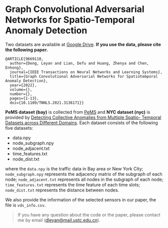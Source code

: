 # Graph Convolutional Adversarial Networks for Spatio-Temporal Anomaly Detection

Two datasets are available at [Google Drive](https://drive.google.com/file/d/11gCeJ5xak9kXsP5KQ6Yv1aJNIj8fn0GZ/view?usp=sharing).
**If you use the data, please cite the following paper.**
```
@ARTICLE{9669110,
  author={Deng, Leyan and Lian, Defu and Huang, Zhenya and Chen, Enhong},
  journal={IEEE Transactions on Neural Networks and Learning Systems}, 
  title={Graph Convolutional Adversarial Networks for Spatiotemporal Anomaly Detection}, 
  year={2022},
  volume={},
  number={},
  pages={1-13},
  doi={10.1109/TNNLS.2021.3136171}}
```
**PeMS dataset (bay)** is collected from [PeMS](https://pems.dot.ca.gov/) and **NYC dataset (nyc)** is provided by [Detecting Collective Anomalies from Multiple Spatio- Temporal Datasets across Different Domains](https://www.microsoft.com/en-us/research/publication/detecting-collective-anomalies-from-multiple-spatio-temporal-datasets-across-different-domains/). 
Each dataset consists of the following five datasets:
+ data.npy
+ node_subgraph.npy
+ node_adjacent.txt
+ time_features.txt
+ node_dist.txt

where the `data.npy` is the traffic data in Bay area or New York City; 
`node_subgraph.npy` represents the adjacency matrix of the subgraph of each node; 
`node_adjacent.txt` represents all nodes in the subgraph of each node;  `time_features.txt` represents the time feature of each time slots; 
`node_dist.txt` represents the distance between nodes.

We also provide the information of the selected sensors in our paper, the file is `vds_info.csv`. 

> If you have any question about the code or the paper, please contact me by email (dleyan@mail.ustc.edu.cn). 
